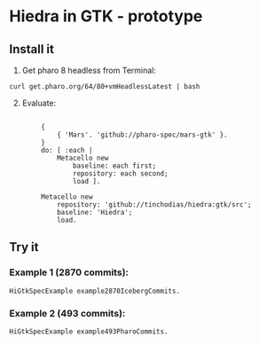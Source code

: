 # Hiedra in GTK - prototype


## Install it

1. Get pharo 8 headless from Terminal:

```
curl get.pharo.org/64/80+vmHeadlessLatest | bash
```

2. Evaluate:

```Smalltalk

		{
			{ 'Mars'. 'github://pharo-spec/mars-gtk' }.
		}
		do: [ :each |
			Metacello new
				baseline: each first;
				repository: each second;
				load ].

		Metacello new
			repository: 'github://tinchodias/hiedra:gtk/src';
			baseline: 'Hiedra';
			load.
```


## Try it

### Example 1 (2870 commits):

```Smalltalk
HiGtkSpecExample example2870IcebergCommits.
```

### Example 2 (493 commits): 

```Smalltalk
HiGtkSpecExample example493PharoCommits.
```
